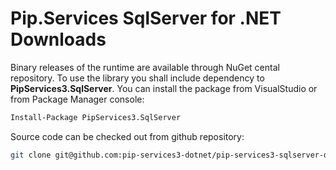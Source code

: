 # Pip.Services SqlServer for .NET Downloads

Binary releases of the runtime are available through NuGet cental repository. 
To use the library you shall include dependency to **PipServices3.SqlServer**.
You can install the package from VisualStudio or from Package Manager console:

```bash
Install-Package PipServices3.SqlServer
``` 

Source code can be checked out from github repository:

```bash
git clone git@github.com:pip-services3-dotnet/pip-services3-sqlserver-dotnet.git
```
